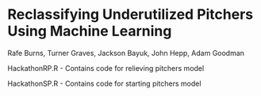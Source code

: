 # Reclassifying Underutilized Pitchers Using Machine Learning
Rafe Burns, Turner Graves, Jackson Bayuk, John Hepp, Adam Goodman

HackathonRP.R - Contains code for relieving pitchers model


HackathonSP.R - Contains code for starting pitchers model

